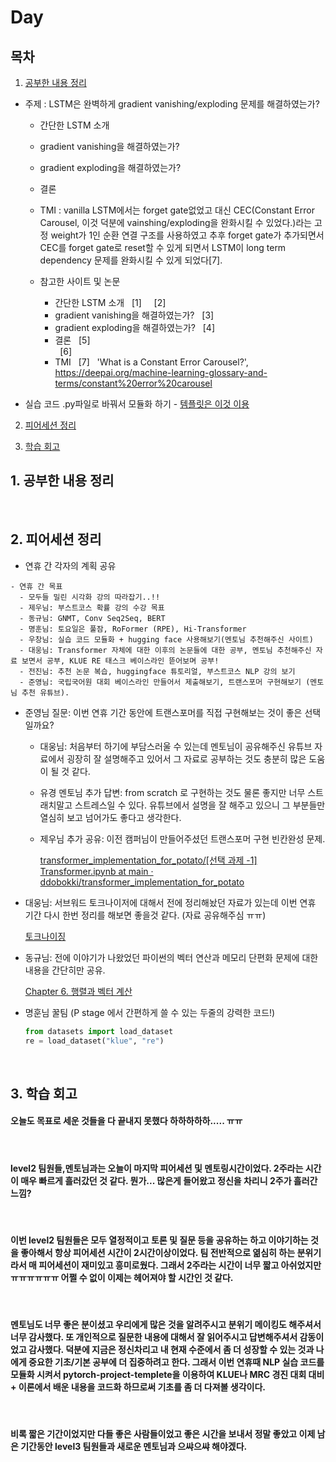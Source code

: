 <!--
구조
*
    *
        * <br>
            &nbsp; - &nbsp; <br>
                &nbsp;&nbsp;&nbsp;&nbsp; ‣ &nbsp; <br>
                    &nbsp;&nbsp;&nbsp;&nbsp;&nbsp;&nbsp;&nbsp;&nbsp; * &nbsp; <br>
-->

# Day 

## 목차 

1. [공부한 내용 정리](#1-공부한-내용-정리)

* 주제 : LSTM은 완벽하게 gradient vanishing/exploding 문제를 해결하였는가?

    * 간단한 LSTM 소개

    * gradient vanishing을 해결하였는가?

    * gradient exploding을 해결하였는가?

    * 결론

    * TMI : vanilla LSTM에서는 forget gate없었고 대신 CEC(Constant Error Carousel, 이것 덕분에 vainshing/exploding을 완화시킬 수 있었다.)라는 고정 weight가 1인 순환 연결 구조를 사용하였고 추후 forget gate가 추가되면서 CEC를 forget gate로 reset할 수 있게 되면서 LSTM이 long term dependency 문제를 완화시킬 수 있게 되었다[7].

    * 참고한 사이트 및 논문  
        * 간단한 LSTM 소개
        &nbsp; [1] &nbsp; 
        &nbsp; [2] &nbsp; <br>
        * gradient vanishing을 해결하였는가?
        &nbsp; [3] &nbsp; <br>
        * gradient exploding을 해결하였는가?
        &nbsp; [4] &nbsp; <br>
        * 결론
        &nbsp; [5] &nbsp; <br>
        &nbsp; [6] &nbsp; <br>
        * TMI 
        &nbsp; [7] &nbsp; 'What is a Constant Error Carousel?', https://deepai.org/machine-learning-glossary-and-terms/constant%20error%20carousel<br>

* 실습 코드 .py파일로 바꿔서 모듈화 하기 - [템플릿은 이것 이용](https://github.com/victoresque/pytorch-template)


2. [피어세션 정리](#2-피어세션-정리)

3. [학습 회고](#3-학습-회고)

## 1. 공부한 내용 정리


<br>


## 2. 피어세션 정리
- 연휴 간 각자의 계획 공유

```
- 연휴 간 목표
  - 모두들 밀린 시각화 강의 따라잡기..!!
  - 제우님: 부스트코스 확률 강의 수강 목표
  - 동규님: GNMT, Conv Seq2Seq, BERT
  - 명훈님: 토요일은 풀잠, RoFormer (RPE), Hi-Transformer
  - 우창님: 실습 코드 모듈화 + hugging face 사용해보기(멘토님 추천해주신 사이트)
  - 대웅님: Transformer 자체에 대한 이후의 논문들에 대한 공부, 멘토님 추천해주신 자료 보면서 공부, KLUE RE 태스크 베이스라인 뜯어보며 공부!
  - 전진님: 추천 논문 복습, huggingface 튜토리얼, 부스트코스 NLP 강의 보기
  - 준영님: 국립국어원 대회 베이스라인 만들어서 제출해보기, 트랜스포머 구현해보기 (멘토님 추천 유튜브).
```

- 준영님 질문: 이번 연휴 기간 동안에 트랜스포머를 직접 구현해보는 것이 좋은 선택일까요?
    - 대웅님: 처음부터 하기에 부담스러울 수 있는데 멘토님이 공유해주신 유튜브 자료에서 굉장히 잘 설명해주고 있어서 그 자료로 공부하는 것도 충분히 많은 도움이 될 것 같다.
    - 유경 멘토님 추가 답변: from scratch 로 구현하는 것도 물론 좋지만 너무 스트래치말고 스트레스일 수 있다. 유튜브에서 설명을 잘 해주고 있으니 그 부분들만 열심히 보고 넘어가도 좋다고 생각한다.
    - 제우님 추가 공유: 이전 캠퍼님이 만들어주셨던 트랜스포머 구현 빈칸완성 문제.

        [transformer_implementation_for_potato/[선택 과제 -1] Transformer.ipynb at main · ddobokki/transformer_implementation_for_potato](https://github.com/ddobokki/transformer_implementation_for_potato/blob/main/%5B%EC%84%A0%ED%83%9D%20%EA%B3%BC%EC%A0%9C%20-1%5D%20Transformer.ipynb)

- 대웅님: 서브워드 토크나이저에 대해서 전에 정리해놨던 자료가 있는데 이번 연휴 기간 다시 한번 정리를 해보면 좋을것 같다. (자료 공유해주심 ㅠㅠ)

    [토크나이징](https://www.notion.so/8548e2a5db9445f0872d216b4d435346) 

- 동규님: 전에 이야기가 나왔었던 파이썬의 벡터 연산과 메모리 단편화 문제에 대한 내용을 간단히만 공유.

    [Chapter 6. 행렬과 벡터 계산](https://www.notion.so/Chapter-6-1dd0678777fd414383a88097358274d2) 

- 명훈님 꿀팀  (P stage 에서 간편하게 쓸 수 있는 두줄의 강력한 코드!)

    ```python
    from datasets import load_dataset 
    re = load_dataset("klue", "re")
    ```

<br>

## 3. 학습 회고

#### 오늘도 목표로 세운 것들을 다 끝내지 못했다 하하하하하..... ㅠㅠ
<br>

#### level2 팀원들,멘토님과는 오늘이 마지막 피어세션 및 멘토링시간이었다. 2주라는 시간이 매우 빠르게 흘러갔던 것 같다. 뭔가... 많은게 들어왔고 정신을 차리니 2주가 흘러간 느낌?
<br>

#### 이번 level2 팀원들은 모두 열정적이고 토론 및 질문 등을 공유하는 하고 이야기하는 것을 좋아해서 항상 피어세션 시간이 2시간이상이었다. 팀 전반적으로 엶심히 하는 분위기라서 매 피어세션이 재미있고 흥미로웠다. 그래서 2주라는 시간이 너무 짧고 아쉬었지만 ㅠㅠㅠㅠㅠㅠ 어쩔 수 없이 이제는 헤어져야 할 시간인 것 같다.
<br>

#### 멘토님도 너무 좋은 분이셨고 우리에게 많은 것을 알려주시고 분위기 메이킹도 해주셔서 너무 감사했다. 또 개인적으로 질문한 내용에 대해서 잘 읽어주시고 답변해주셔서 감동이었고 감사했다. 덕분에 지금은 정신차리고 내 현재 수준에서 좀 더 성장할 수 있는 것과 나에게 중요한 기초/기본 공부에 더 집중하려고 한다. 그래서 이번 연휴때 NLP 실습 코드를 모듈화 시켜서 pytorch-project-templete을 이용하여 KLUE나 MRC 경진 대회 대비 + 이론에서 배운 내용을 코드화 하므로써 기초를 좀 더 다져볼 생각이다.
<br>

#### 비록 짧은 기간이었지만 다들 좋은 사람들이었고 좋은 시간을 보내서 정말 좋았고 이제 남은 기간동안 level3 팀원들과 새로운 멘토님과 으쌰으쌰 해야겠다.